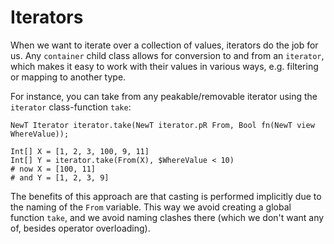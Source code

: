 # Iterators

When we want to iterate over a collection of values, iterators do
the job for us.  Any `container` child class allows for conversion
to and from an `iterator`, which makes it easy to work with their
values in various ways, e.g. filtering or mapping to another type.

For instance, you can take from any peakable/removable iterator using
the `iterator` class-function `take`:

```
NewT Iterator iterator.take(NewT iterator.pR From, Bool fn(NewT view WhereValue));

Int[] X = [1, 2, 3, 100, 9, 11]
Int[] Y = iterator.take(From(X), $WhereValue < 10)
# now X = [100, 11]
# and Y = [1, 2, 3, 9]
```

The benefits of this approach are that casting is performed implicitly due
to the naming of the `From` variable.  This way we avoid creating a global
function `take`, and we avoid naming clashes there (which we don't want any of,
besides operator overloading).

